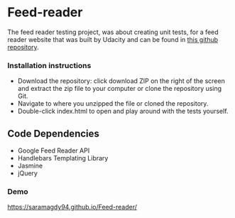 # Feed-reader
The feed reader testing project, was about creating unit tests, for a feed reader website that was built by Udacity and can be found in <a href="https://github.com/udacity/frontend-nanodegree-feedreader">this github repository</a>.

### Installation instructions
*   Download the repository: click download ZIP on the right of the screen and extract the zip file to your computer or clone the repository using Git.
*   Navigate to where you unzipped the file or cloned the repository.
*   Double-click index.html to open and play around with the tests yourself.

## Code Dependencies

* Google Feed Reader API
* Handlebars Templating Library
* Jasmine
* jQuery

### Demo
https://saramagdy94.github.io/Feed-reader/
